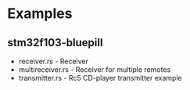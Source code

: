 # Examples

## stm32f103-bluepill
 - receiver.rs - Receiver
 - multireceiver.rs - Receiver for multiple remotes
 - transmitter.rs - Rc5 CD-player transmitter example
   
